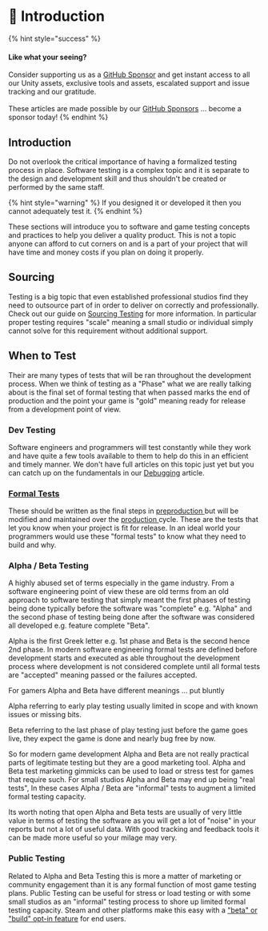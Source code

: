 # 👋 Introduction

{% hint style="success" %}
#### Like what your seeing?

Consider supporting us as a [GitHub Sponsor](../../become-a-sponsor/) and get instant access to all our Unity assets, exclusive tools and assets, escalated support and issue tracking and our gratitude.\
\
These articles are made possible by our [GitHub Sponsors](https://github.com/sponsors/heathen-engineering) ... become a sponsor today!
{% endhint %}

## Introduction

Do not overlook the critical importance of having a formalized testing process in place. Software testing is a complex topic and it is separate to the design and development skill and thus shouldn't be created or performed by the same staff.

{% hint style="warning" %}
If you designed it or developed it then you cannot adequately test it.
{% endhint %}

These sections will introduce you to software and game testing concepts and practices to help you deliver a quality product. This is not a topic anyone can afford to cut corners on and is a part of your project that will have time and money costs if you plan on doing it properly.

## Sourcing

Testing is a big topic that even established professional studios find they need to outsource part of in order to deliver on correctly and professionally. Check out our guide on [Sourcing Testing](../sourcing-resources/testing.md) for more information. In particular proper testing requires "scale" meaning a small studio or individual simply cannot solve for this requirement without additional support.

## When to Test

Their are many types of tests that will be ran throughout the development process. When we think of testing as a "Phase" what we are really talking about is the final set of formal testing that when passed marks the end of production and the point your game is "gold" meaning ready for release from a development point of view.

### Dev Testing

Software engineers and programmers will test constantly while they work and have quite a few tools available to them to help do this in an efficient and timely manner. We don't have full articles on this topic just yet but you can catch up on the fundamentals in our [Debugging](../development/debugging.md) article.

### [Formal Tests](writing-formal-tests.md)

These should be written as the final steps in [preproduction ](../fundamentals/development-phases.md#preproduction)but will be modified and maintained over the [production ](../fundamentals/development-phases.md#production)cycle. These are the tests that let you know when your project is fit for release. In an ideal world your programmers would use these "formal tests" to know what they need to build and why.

### Alpha / Beta Testing

A highly abused set of terms especially in the game industry. From a software engineering point of view these are old terms from an old approach to software testing that simply meant the first phases of testing being done typically before the software was "complete" e.g. "Alpha" and the second phase of testing being done after the software was considered all developed e.g. feature complete "Beta".&#x20;

Alpha is the first Greek letter e.g. 1st phase and Beta is the second hence 2nd phase. In modern software engineering formal tests are defined before development starts and executed as able throughout the development process where development is not considered complete until all formal tests are "accepted" meaning passed or the failures accepted.

For gamers Alpha and Beta have different meanings ... put bluntly

Alpha referring to early play testing usually limited in scope and with known issues or missing bits.

Beta referring to the last phase of play testing just before the game goes live, they expect the game is done and nearly bug free by now.

So for modern game development Alpha and Beta are not really practical parts of legitimate testing but they are a good marketing tool. Alpha and Beta test marketing gimmicks can be used to load or stress test for games that require such. For small studios Alpha and Beta may end up being "real tests", In these cases Alpha / Beta are "informal" tests to augment a limited formal testing capacity.

Its worth noting that open Alpha and Beta tests are usually of very little value in terms of testing the software as you will get a lot of "noise" in your reports but not a lot of useful data. With good tracking and feedback tools it can be made more useful so your milage may very.

### Public Testing

Related to Alpha and Beta Testing this is more a matter of marketing or community engagement than it is any formal function of most game testing plans. Public Testing can be useful for stress or load testing or with some small studios as an "informal" testing process to shore up limited formal testing capacity. Steam and other platforms make this easy with a ["beta" or "build" opt-in feature](https://partner.steamgames.com/doc/store/testing) for end users.

